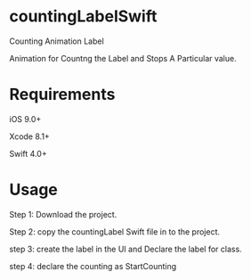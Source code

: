 # countingLabelSwift
Counting Animation Label

Animation for Countng the Label and Stops A Particular value.

# Requirements

iOS 9.0+

Xcode 8.1+

Swift 4.0+

# Usage

Step 1: Download the project.

Step 2: copy the countingLabel Swift file in to the project.

step 3: create the label in the UI and Declare the label for class.

step 4: declare the counting as StartCounting

